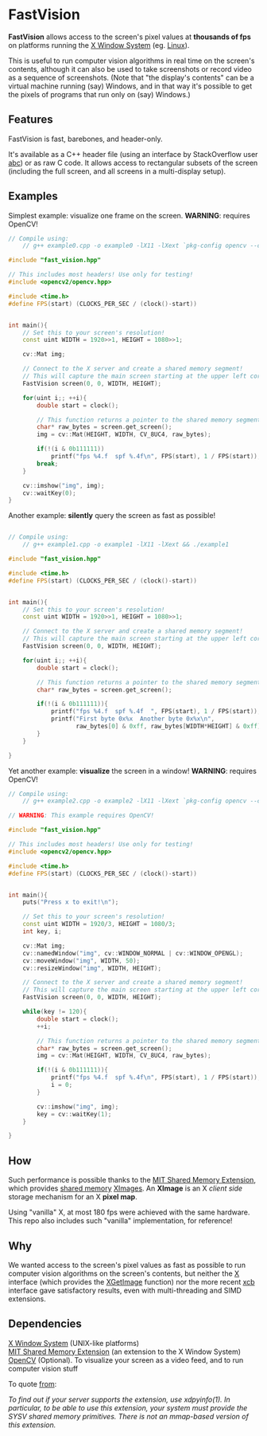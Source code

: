 # FastVision

__FastVision__ allows access to the screen's pixel values at __thousands of fps__ on platforms running the [X Window System](https://en.wikipedia.org/wiki/X_Window_System) (eg. [Linux](https://www.kernel.org/)).

This is useful to run computer vision algorithms in real time on the screen's contents, although it can also be used to take screenshots or record video as a sequence of screenshots. (Note that "the display's contents" can be a virtual machine running (say) Windows, and in that way it's possible to get the pixels of programs that run only on (say) Windows.)


## Features

FastVision is fast, barebones, and header-only.

It's available as a C++ header file (using an interface by StackOverflow user [abc](http://stackoverflow.com/users/3993187/abc)) or as raw C code. It allows access to rectangular subsets of the screen (including the full screen, and all screens in a multi-display setup).


## Examples

Simplest example: visualize one frame on the screen. __WARNING__: requires OpenCV!

```c++
// Compile using:
    // g++ example0.cpp -o example0 -lX11 -lXext `pkg-config opencv --cflags --libs` && ./example0

#include "fast_vision.hpp"

// This includes most headers! Use only for testing!
#include <opencv2/opencv.hpp>

#include <time.h>
#define FPS(start) (CLOCKS_PER_SEC / (clock()-start))


int main(){
    // Set this to your screen's resolution!
    const uint WIDTH = 1920>>1, HEIGHT = 1080>>1;

    cv::Mat img;

    // Connect to the X server and create a shared memory segment!
    // This will capture the main screen starting at the upper left corner
    FastVision screen(0, 0, WIDTH, HEIGHT);

    for(uint i;; ++i){
        double start = clock();

        // This function returns a pointer to the shared memory segment!
        char* raw_bytes = screen.get_screen();
        img = cv::Mat(HEIGHT, WIDTH, CV_8UC4, raw_bytes);

        if(!(i & 0b111111))
            printf("fps %4.f  spf %.4f\n", FPS(start), 1 / FPS(start));
        break;
    }

    cv::imshow("img", img);
    cv::waitKey(0);
}
```


Another example: __silently__ query the screen as fast as possible!

```c++

// Compile using:
    // g++ example1.cpp -o example1 -lX11 -lXext && ./example1

#include "fast_vision.hpp"

#include <time.h>
#define FPS(start) (CLOCKS_PER_SEC / (clock()-start))


int main(){
    // Set this to your screen's resolution!
    const uint WIDTH = 1920>>1, HEIGHT = 1080>>1;

    // Connect to the X server and create a shared memory segment!
    // This will capture the main screen starting at the upper left corner
    FastVision screen(0, 0, WIDTH, HEIGHT);

    for(uint i;; ++i){
        double start = clock();

        // This function returns a pointer to the shared memory segment!
        char* raw_bytes = screen.get_screen();

        if(!(i & 0b111111)){
            printf("fps %4.f  spf %.4f  ", FPS(start), 1 / FPS(start));
            printf("First byte 0x%x  Another byte 0x%x\n",
                   raw_bytes[0] & 0xff, raw_bytes[WIDTH*HEIGHT] & 0xff);
        }
    }

}
```


Yet another example: __visualize__ the screen in a window! __WARNING__: requires OpenCV!

```c++
// Compile using:
    // g++ example2.cpp -o example2 -lX11 -lXext `pkg-config opencv --cflags --libs` && ./example2

// WARNING: This example requires OpenCV!

#include "fast_vision.hpp"

// This includes most headers! Use only for testing!
#include <opencv2/opencv.hpp>

#include <time.h>
#define FPS(start) (CLOCKS_PER_SEC / (clock()-start))


int main(){
    puts("Press x to exit!\n");

    // Set this to your screen's resolution!
    const uint WIDTH = 1920/3, HEIGHT = 1080/3;
    int key, i;

    cv::Mat img;
    cv::namedWindow("img", cv::WINDOW_NORMAL | cv::WINDOW_OPENGL);
    cv::moveWindow("img", WIDTH, 50);
    cv::resizeWindow("img", WIDTH, HEIGHT);

    // Connect to the X server and create a shared memory segment!
    // This will capture the main screen starting at the upper left corner
    FastVision screen(0, 0, WIDTH, HEIGHT);

    while(key != 120){
        double start = clock();
        ++i;

        // This function returns a pointer to the shared memory segment!
        char* raw_bytes = screen.get_screen();
        img = cv::Mat(HEIGHT, WIDTH, CV_8UC4, raw_bytes);

        if(!(i & 0b111111)){
            printf("fps %4.f  spf %.4f\n", FPS(start), 1 / FPS(start));
            i = 0;
        }

        cv::imshow("img", img);
        key = cv::waitKey(1);
    }

}
```


## How

Such performance is possible thanks to the [MIT Shared Memory Extension](https://www.x.org/releases/X11R7.7/doc/xextproto/shm.html), which provides [shared memory](https://en.wikipedia.org/wiki/Shared_memory) [XImages](http://rpm.pbone.net/index.php3/stat/45/idpl/1646374/numer/1/nazwa/ximage). An __XImage__ is an X _client side_ storage mechanism for an X __pixel map__.

Using "vanilla" X, at most 180 fps were achieved with the same hardware. This repo also includes such "vanilla" implementation, for reference!


## Why

We wanted access to the screen's pixel values as fast as possible to run computer vision algorithms on the screen's contents, but neither the  [X](ftp://www.x.org/pub/current/doc/libX11/libX11/libX11.html) interface (which provides the [XGetImage](https://linux.die.net/man/3/xgetimage) function) nor the more recent [xcb](https://xcb.freedesktop.org/) interface gave satisfactory results, even with multi-threading and SIMD extensions.


## Dependencies

[X Window System](https://en.wikipedia.org/wiki/X_Window_System) (UNIX-like platforms)  
[MIT Shared Memory Extension](https://www.x.org/releases/X11R7.7/doc/xextproto/shm.html) (an extension to the X Window System)  
[OpenCV](https://github.com/opencv/opencv) (Optional). To visualize your screen as a video feed, and to run computer vision stuff  

To quote [from](https://www.x.org/releases/X11R7.7/doc/xextproto/shm.html):

_To find out if your server supports the extension, use xdpyinfo(1). In particular, to be able to use this extension, your system must provide the SYSV shared memory primitives. There is not an mmap-based version of this extension._
